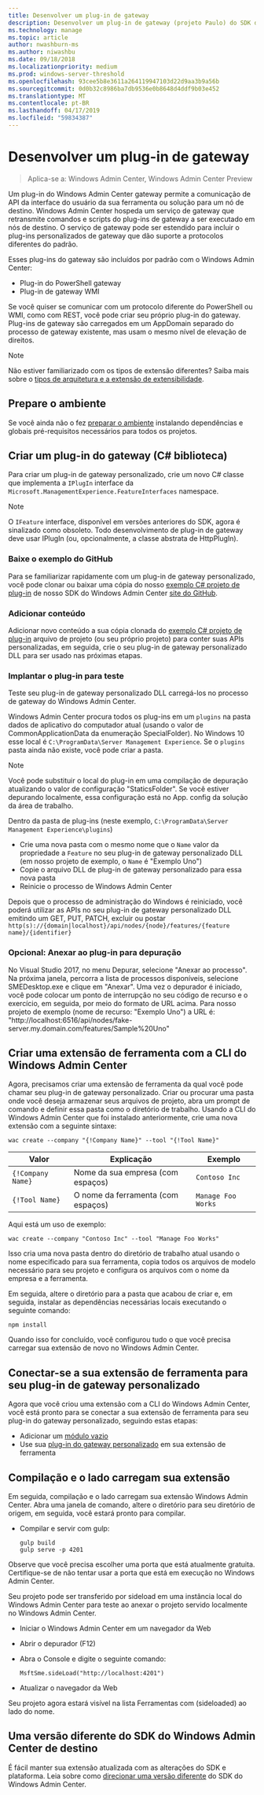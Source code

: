 ```yaml
---
title: Desenvolver um plug-in de gateway
description: Desenvolver um plug-in de gateway (projeto Paulo) do SDK do Windows Admin Center
ms.technology: manage
ms.topic: article
author: nwashburn-ms
ms.author: niwashbu
ms.date: 09/18/2018
ms.localizationpriority: medium
ms.prod: windows-server-threshold
ms.openlocfilehash: 93cee5b8e3611a264119947103d22d9aa3b9a56b
ms.sourcegitcommit: 0d0b32c8986ba7db9536e0b8648d4ddf9b03e452
ms.translationtype: MT
ms.contentlocale: pt-BR
ms.lasthandoff: 04/17/2019
ms.locfileid: "59834387"
---
```

# <a name="develop-a-gateway-plugin"></a>Desenvolver um plug-in de gateway

>Aplica-se a: Windows Admin Center, Windows Admin Center Preview

Um plug-in do Windows Admin Center gateway permite a comunicação de API da interface do usuário da sua ferramenta ou solução para um nó de destino.  Windows Admin Center hospeda um serviço de gateway que retransmite comandos e scripts do plug-ins de gateway a ser executado em nós de destino. O serviço de gateway pode ser estendido para incluir o plug-ins personalizados de gateway que dão suporte a protocolos diferentes do padrão.

Esses plug-ins do gateway são incluídos por padrão com o Windows Admin Center:

* Plug-in do PowerShell gateway
* Plug-in de gateway WMI

Se você quiser se comunicar com um protocolo diferente do PowerShell ou WMI, como com REST, você pode criar seu próprio plug-in do gateway.  Plug-ins de gateway são carregados em um AppDomain separado do processo de gateway existente, mas usam o mesmo nível de elevação de direitos.

> [!NOTE]
> Não estiver familiarizado com os tipos de extensão diferentes? Saiba mais sobre o [tipos de arquitetura e a extensão de extensibilidade](understand-extensions.md).

## <a name="prepare-your-environment"></a>Prepare o ambiente

Se você ainda não o fez [preparar o ambiente](prepare-development-environment.md) instalando dependências e globais pré-requisitos necessários para todos os projetos.

## <a name="create-a-gateway-plugin-c-library"></a>Criar um plug-in do gateway (C# biblioteca)

Para criar um plug-in de gateway personalizado, crie um novo C# classe que implementa a ```IPlugIn``` interface da ```Microsoft.ManagementExperience.FeatureInterfaces``` namespace.  

> [!NOTE]
> O ```IFeature``` interface, disponível em versões anteriores do SDK, agora é sinalizado como obsoleto.  Todo desenvolvimento de plug-in de gateway deve usar IPlugIn (ou, opcionalmente, a classe abstrata de HttpPlugIn).

### <a name="download-sample-from-github"></a>Baixe o exemplo do GitHub

Para se familiarizar rapidamente com um plug-in de gateway personalizado, você pode clonar ou baixar uma cópia do nosso [exemplo C# projeto de plug-in](https://github.com/Microsoft/windows-admin-center-sdk/tree/master/GatewayPluginExample/Plugin) de nosso SDK do Windows Admin Center [site do GitHub](https://aka.ms/wacsdk).

### <a name="add-content"></a>Adicionar conteúdo

Adicionar novo conteúdo a sua cópia clonada do [exemplo C# projeto de plug-in](https://github.com/Microsoft/windows-admin-center-sdk/tree/master/GatewayPluginExample/Plugin) arquivo de projeto (ou seu próprio projeto) para conter suas APIs personalizadas, em seguida, crie o seu plug-in de gateway personalizado DLL para ser usado nas próximas etapas.

### <a name="deploy-plugin-for-testing"></a>Implantar o plug-in para teste

Teste seu plug-in de gateway personalizado DLL carregá-los no processo de gateway do Windows Admin Center.

Windows Admin Center procura todos os plug-ins em um ```plugins``` na pasta dados de aplicativo do computador atual (usando o valor de CommonApplicationData da enumeração SpecialFolder). No Windows 10 esse local é ```C:\ProgramData\Server Management Experience```.  Se o ```plugins``` pasta ainda não existe, você pode criar a pasta.

> [!NOTE]
> Você pode substituir o local do plug-in em uma compilação de depuração atualizando o valor de configuração "StaticsFolder". Se você estiver depurando localmente, essa configuração está no App. config da solução da área de trabalho. 

Dentro da pasta de plug-ins (neste exemplo, ```C:\ProgramData\Server Management Experience\plugins```)

* Crie uma nova pasta com o mesmo nome que o ```Name``` valor da propriedade a ```Feature``` no seu plug-in de gateway personalizado DLL (em nosso projeto de exemplo, o ```Name``` é "Exemplo Uno")
* Copie o arquivo DLL de plug-in de gateway personalizado para essa nova pasta
* Reinicie o processo de Windows Admin Center

Depois que o processo de administração do Windows é reiniciado, você poderá utilizar as APIs no seu plug-in de gateway personalizado DLL emitindo um GET, PUT, PATCH, excluir ou postar ```http(s)://{domain|localhost}/api/nodes/{node}/features/{feature name}/{identifier}```

### <a name="optional-attach-to-plugin-for-debugging"></a>Opcional: Anexar ao plug-in para depuração

No Visual Studio 2017, no menu Depurar, selecione "Anexar ao processo". Na próxima janela, percorra a lista de processos disponíveis, selecione SMEDesktop.exe e clique em "Anexar". Uma vez o depurador é iniciado, você pode colocar um ponto de interrupção no seu código de recurso e o exercício, em seguida, por meio do formato de URL acima. Para nosso projeto de exemplo (nome de recurso: "Exemplo Uno") a URL é: "http://localhost:6516/api/nodes/fake-server.my.domain.com/features/Sample%20Uno"

## <a name="create-a-tool-extension-with-the-windows-admin-center-cli"></a>Criar uma extensão de ferramenta com a CLI do Windows Admin Center ##

Agora, precisamos criar uma extensão de ferramenta da qual você pode chamar seu plug-in de gateway personalizado.  Criar ou procurar uma pasta onde você deseja armazenar seus arquivos de projeto, abra um prompt de comando e definir essa pasta como o diretório de trabalho.  Usando a CLI do Windows Admin Center que foi instalado anteriormente, crie uma nova extensão com a seguinte sintaxe:

```
wac create --company "{!Company Name}" --tool "{!Tool Name}"
```

| Valor | Explicação | Exemplo |
| ----- | ----------- | ------- |
| ```{!Company Name}``` | Nome da sua empresa (com espaços) | ```Contoso Inc``` |
| ```{!Tool Name}``` | O nome da ferramenta (com espaços) | ```Manage Foo Works``` |

Aqui está um uso de exemplo:

```
wac create --company "Contoso Inc" --tool "Manage Foo Works"
```

Isso cria uma nova pasta dentro do diretório de trabalho atual usando o nome especificado para sua ferramenta, copia todos os arquivos de modelo necessário para seu projeto e configura os arquivos com o nome da empresa e a ferramenta.  

Em seguida, altere o diretório para a pasta que acabou de criar e, em seguida, instalar as dependências necessárias locais executando o seguinte comando:

```
npm install
```

Quando isso for concluído, você configurou tudo o que você precisa carregar sua extensão de novo no Windows Admin Center. 

## <a name="connect-your-tool-extension-to-your-custom-gateway-plugin"></a>Conectar-se a sua extensão de ferramenta para seu plug-in de gateway personalizado

Agora que você criou uma extensão com a CLI do Windows Admin Center, você está pronto para se conectar a sua extensão de ferramenta para seu plug-in do gateway personalizado, seguindo estas etapas:

- Adicionar um [módulo vazio](guides\add-module.md)
- Use sua [plug-in do gateway personalizado](guides\use-custom-gateway-plugin.md) em sua extensão de ferramenta
 
## <a name="build-and-side-load-your-extension"></a>Compilação e o lado carregam sua extensão

Em seguida, compilação e o lado carregam sua extensão Windows Admin Center.  Abra uma janela de comando, altere o diretório para seu diretório de origem, em seguida, você estará pronto para compilar.

* Compilar e servir com gulp:

    ```
    gulp build
    gulp serve -p 4201
    ```

Observe que você precisa escolher uma porta que está atualmente gratuita. Certifique-se de não tentar usar a porta que está em execução no Windows Admin Center.

Seu projeto pode ser transferido por sideload em uma instância local do Windows Admin Center para teste ao anexar o projeto servido localmente no Windows Admin Center.

* Iniciar o Windows Admin Center em um navegador da Web
* Abrir o depurador (F12)
* Abra o Console e digite o seguinte comando:

    ```
    MsftSme.sideLoad("http://localhost:4201")
    ```

*   Atualizar o navegador da Web

Seu projeto agora estará visível na lista Ferramentas com (sideloaded) ao lado do nome.

## <a name="target-a-different-version-of-the-windows-admin-center-sdk"></a>Uma versão diferente do SDK do Windows Admin Center de destino

É fácil manter sua extensão atualizada com as alterações do SDK e plataforma.  Leia sobre como [direcionar uma versão diferente](target-sdk-version.md) do SDK do Windows Admin Center.